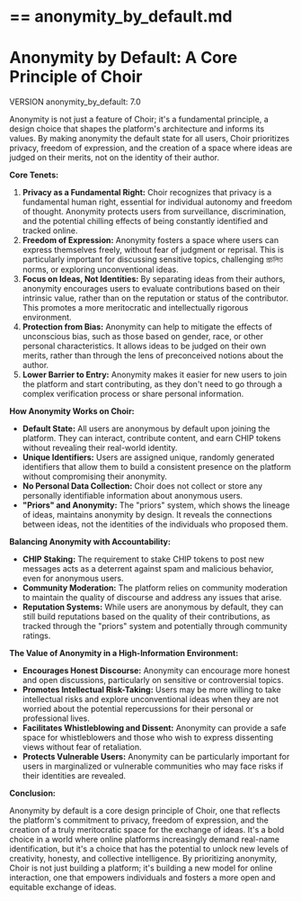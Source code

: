 ==
anonymity_by_default.md
==

# Anonymity by Default: A Core Principle of Choir

VERSION anonymity_by_default: 7.0

Anonymity is not just a feature of Choir; it's a fundamental principle, a design choice that shapes the platform's architecture and informs its values. By making anonymity the default state for all users, Choir prioritizes privacy, freedom of expression, and the creation of a space where ideas are judged on their merits, not on the identity of their author.

**Core Tenets:**

1. **Privacy as a Fundamental Right:** Choir recognizes that privacy is a fundamental human right, essential for individual autonomy and freedom of thought. Anonymity protects users from surveillance, discrimination, and the potential chilling effects of being constantly identified and tracked online.
2. **Freedom of Expression:** Anonymity fosters a space where users can express themselves freely, without fear of judgment or reprisal. This is particularly important for discussing sensitive topics, challenging প্রচলিত norms, or exploring unconventional ideas.
3. **Focus on Ideas, Not Identities:** By separating ideas from their authors, anonymity encourages users to evaluate contributions based on their intrinsic value, rather than on the reputation or status of the contributor. This promotes a more meritocratic and intellectually rigorous environment.
4. **Protection from Bias:** Anonymity can help to mitigate the effects of unconscious bias, such as those based on gender, race, or other personal characteristics. It allows ideas to be judged on their own merits, rather than through the lens of preconceived notions about the author.
5. **Lower Barrier to Entry:** Anonymity makes it easier for new users to join the platform and start contributing, as they don't need to go through a complex verification process or share personal information.

**How Anonymity Works on Choir:**

- **Default State:** All users are anonymous by default upon joining the platform. They can interact, contribute content, and earn CHIP tokens without revealing their real-world identity.
- **Unique Identifiers:** Users are assigned unique, randomly generated identifiers that allow them to build a consistent presence on the platform without compromising their anonymity.
- **No Personal Data Collection:** Choir does not collect or store any personally identifiable information about anonymous users.
- **"Priors" and Anonymity:** The "priors" system, which shows the lineage of ideas, maintains anonymity by design. It reveals the connections between ideas, not the identities of the individuals who proposed them.

**Balancing Anonymity with Accountability:**

- **CHIP Staking:** The requirement to stake CHIP tokens to post new messages acts as a deterrent against spam and malicious behavior, even for anonymous users.
- **Community Moderation:** The platform relies on community moderation to maintain the quality of discourse and address any issues that arise.
- **Reputation Systems:** While users are anonymous by default, they can still build reputations based on the quality of their contributions, as tracked through the "priors" system and potentially through community ratings.

**The Value of Anonymity in a High-Information Environment:**

- **Encourages Honest Discourse:** Anonymity can encourage more honest and open discussions, particularly on sensitive or controversial topics.
- **Promotes Intellectual Risk-Taking:** Users may be more willing to take intellectual risks and explore unconventional ideas when they are not worried about the potential repercussions for their personal or professional lives.
- **Facilitates Whistleblowing and Dissent:** Anonymity can provide a safe space for whistleblowers and those who wish to express dissenting views without fear of retaliation.
- **Protects Vulnerable Users:** Anonymity can be particularly important for users in marginalized or vulnerable communities who may face risks if their identities are revealed.

**Conclusion:**

Anonymity by default is a core design principle of Choir, one that reflects the platform's commitment to privacy, freedom of expression, and the creation of a truly meritocratic space for the exchange of ideas. It's a bold choice in a world where online platforms increasingly demand real-name identification, but it's a choice that has the potential to unlock new levels of creativity, honesty, and collective intelligence. By prioritizing anonymity, Choir is not just building a platform; it's building a new model for online interaction, one that empowers individuals and fosters a more open and equitable exchange of ideas.
